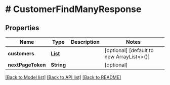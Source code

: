 # # CustomerFindManyResponse


## Properties 


Name | Type | Description | Notes
------------ | ------------- | ------------- | -------------
**customers**| [**List<CustomerCustomerResponse>**](CustomerCustomerResponse.md) |   | [optional] [default to new ArrayList<>()]
**nextPageToken**| **String** |   | [optional]


[[Back to Model list]](../../README.md#models) [[Back to API list]](../../README.md#endpoints) [[Back to README]](../../README.md)

